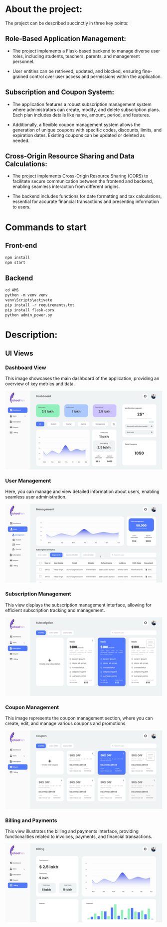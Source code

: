 # About the project:
The project can be described succinctly in three key points:

## Role-Based Application Management:

 - The project implements a Flask-based backend to manage diverse user roles, including students, teachers, parents, and management personnel.

 - User entities can be retrieved, updated, and blocked, ensuring fine-grained control over user access and permissions within the application.

## Subscription and Coupon System:

 - The application features a robust subscription management system where administrators can create, modify, and delete subscription plans. Each plan includes details like name, amount, period, and features.

 - Additionally, a flexible coupon management system allows the generation of unique coupons with specific codes, discounts, limits, and expiration dates. Existing coupons can be updated or deleted as needed.
   
## Cross-Origin Resource Sharing and Data Calculations:

 - The project implements Cross-Origin Resource Sharing (CORS) to facilitate secure communication between the frontend and backend, enabling seamless interaction from different origins.

 - The backend includes functions for date formatting and tax calculations, essential for accurate financial transactions and presenting information to users.


# Commands to start

## Front-end
```
npm install
npm start
```

## Backend
```
cd AMS
python -m venv venv
venv\Scripts\activate
pip install -r requirements.txt
pip install flask-cors
python admin_power.py
```


# Description:
## UI Views

### Dashboard View
This image showcases the main dashboard of the application, providing an overview of key metrics and data.

![Dashboard View](https://github.com/ni-nitesh4now/AMS/raw/main/README%20files/dash.png)

### User Management
Here, you can manage and view detailed information about users, enabling seamless user administration.

![User Management](https://github.com/ni-nitesh4now/AMS/raw/main/README%20files/users.png)

### Subscription Management
This view displays the subscription management interface, allowing for efficient subscription tracking and management.

![Subscription Management](https://github.com/ni-nitesh4now/AMS/raw/main/README%20files/Subscription.png)

### Coupon Management
This image represents the coupon management section, where you can create, edit, and manage various coupons and promotions.

![Coupon Management](https://github.com/ni-nitesh4now/AMS/raw/main/README%20files/Coupon.png)

### Billing and Payments
This view illustrates the billing and payments interface, providing functionalities related to invoices, payments, and financial transactions.

![Billing and Payments](https://github.com/ni-nitesh4now/AMS/raw/main/README%20files/billing.png)
